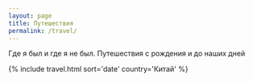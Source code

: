 ```yaml
---
layout: page
title: Путешествия
permalink: /travel/
---
```

Где я был и где я не был. Путешествия c рождения и до наших дней

{% include travel.html sort='date' country='Китай' %}